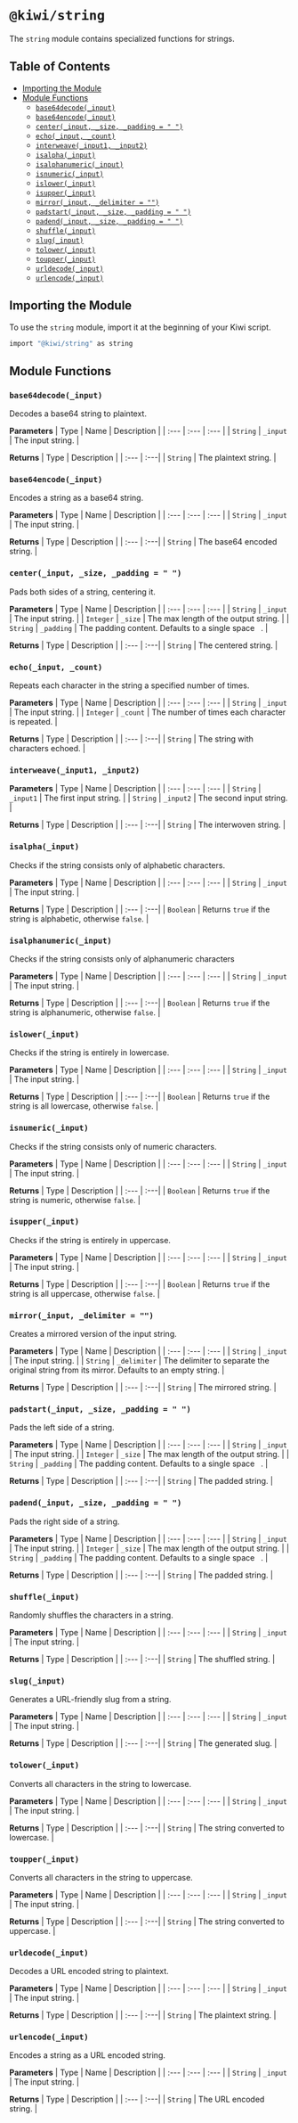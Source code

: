 # `@kiwi/string`

The `string` module contains specialized functions for strings.

## Table of Contents

- [Importing the Module](#importing-the-module)
- [Module Functions](#module-functions)
  - [`base64decode(_input)`](#base64decode_input)
  - [`base64encode(_input)`](#base64encode_input)
  - [`center(_input, _size, _padding = " ")`](#center_input-_size-_padding)
  - [`echo(_input, _count)`](#echo_input-_count)
  - [`interweave(_input1, _input2)`](#interweave_input1-_input2)
  - [`isalpha(_input)`](#isalpha_input)
  - [`isalphanumeric(_input)`](#isalphanumeric_input)
  - [`isnumeric(_input)`](#isnumeric_input)
  - [`islower(_input)`](#islower_input)
  - [`isupper(_input)`](#isupper_input)
  - [`mirror(_input, _delimiter = "")`](#mirror_input-_delimiter)
  - [`padstart(_input, _size, _padding = " ")`](#padstart_input-_size-_padding)
  - [`padend(_input, _size, _padding = " ")`](#padend_input-_size-_padding)
  - [`shuffle(_input)`](#shuffle_input)
  - [`slug(_input)`](#slug_input)
  - [`tolower(_input)`](#tolower_input)
  - [`toupper(_input)`](#toupper_input)
  - [`urldecode(_input)`](#urldecode_input)
  - [`urlencode(_input)`](#urlencode_input)

## Importing the Module

To use the `string` module, import it at the beginning of your Kiwi script.

```ruby
import "@kiwi/string" as string
```

## Module Functions

### `base64decode(_input)`

Decodes a base64 string to plaintext.

**Parameters**
| Type | Name | Description |
| :--- | :--- | :--- |
| `String` | `_input` | The input string. |

**Returns**
| Type | Description |
| :--- | :---|
| `String` | The plaintext string. |

### `base64encode(_input)`

Encodes a string as a base64 string.

**Parameters**
| Type | Name | Description |
| :--- | :--- | :--- |
| `String` | `_input` | The input string. |

**Returns**
| Type | Description |
| :--- | :---|
| `String` | The base64 encoded string. |

### `center(_input, _size, _padding = " ")`

Pads both sides of a string, centering it.

**Parameters**
| Type | Name | Description |
| :--- | :--- | :--- |
| `String` | `_input` | The input string. |
| `Integer` | `_size` | The max length of the output string. |
| `String` | `_padding` | The padding content. Defaults to a single space ` `. |

**Returns**
| Type | Description |
| :--- | :---|
| `String` | The centered string. |

### `echo(_input, _count)`

Repeats each character in the string a specified number of times.

**Parameters**
| Type | Name | Description |
| :--- | :--- | :--- |
| `String` | `_input` | The input string. |
| `Integer` | `_count` | The number of times each character is repeated. |

**Returns**
| Type | Description |
| :--- | :---|
| `String` | The string with characters echoed. |

### `interweave(_input1, _input2)`

**Parameters**
| Type | Name | Description |
| :--- | :--- | :--- |
| `String` | `_input1` | The first input string. |
| `String` | `_input2` | The second input string. |

**Returns**
| Type | Description |
| :--- | :---|
| `String` | The interwoven string. |

### `isalpha(_input)`

Checks if the string consists only of alphabetic characters.

**Parameters**
| Type | Name | Description |
| :--- | :--- | :--- |
| `String` | `_input` | The input string. |

**Returns**
| Type | Description |
| :--- | :---|
| `Boolean` | Returns `true` if the string is alphabetic, otherwise `false`. |

### `isalphanumeric(_input)`

Checks if the string consists only of alphanumeric characters

**Parameters**
| Type | Name | Description |
| :--- | :--- | :--- |
| `String` | `_input` | The input string. |

**Returns**
| Type | Description |
| :--- | :---|
| `Boolean` | Returns `true` if the string is alphanumeric, otherwise `false`. |

### `islower(_input)`

Checks if the string is entirely in lowercase.

**Parameters**
| Type | Name | Description |
| :--- | :--- | :--- |
| `String` | `_input` | The input string. |

**Returns**
| Type | Description |
| :--- | :---|
| `Boolean` | Returns `true` if the string is all lowercase, otherwise `false`. |

### `isnumeric(_input)`

Checks if the string consists only of numeric characters.

**Parameters**
| Type | Name | Description |
| :--- | :--- | :--- |
| `String` | `_input` | The input string. |

**Returns**
| Type | Description |
| :--- | :---|
| `Boolean` | Returns `true` if the string is numeric, otherwise `false`. |

### `isupper(_input)`

Checks if the string is entirely in uppercase.

**Parameters**
| Type | Name | Description |
| :--- | :--- | :--- |
| `String` | `_input` | The input string. |

**Returns**
| Type | Description |
| :--- | :---|
| `Boolean` | Returns `true` if the string is all uppercase, otherwise `false`. |

### `mirror(_input, _delimiter = "")`

Creates a mirrored version of the input string.

**Parameters**
| Type | Name | Description |
| :--- | :--- | :--- |
| `String` | `_input` | The input string. |
| `String` | `_delimiter` | The delimiter to separate the original string from its mirror. Defaults to an empty string. |

**Returns**
| Type | Description |
| :--- | :---|
| `String` | The mirrored string. |

### `padstart(_input, _size, _padding = " ")`

Pads the left side of a string.

**Parameters**
| Type | Name | Description |
| :--- | :--- | :--- |
| `String` | `_input` | The input string. |
| `Integer` | `_size` | The max length of the output string. |
| `String` | `_padding` | The padding content. Defaults to a single space ` `. |

**Returns**
| Type | Description |
| :--- | :---|
| `String` | The padded string. |

### `padend(_input, _size, _padding = " ")`

Pads the right side of a string.

**Parameters**
| Type | Name | Description |
| :--- | :--- | :--- |
| `String` | `_input` | The input string. |
| `Integer` | `_size` | The max length of the output string. |
| `String` | `_padding` | The padding content. Defaults to a single space ` `. |

**Returns**
| Type | Description |
| :--- | :---|
| `String` | The padded string. |

### `shuffle(_input)`

Randomly shuffles the characters in a string.

**Parameters**
| Type | Name | Description |
| :--- | :--- | :--- |
| `String` | `_input` | The input string. |

**Returns**
| Type | Description |
| :--- | :---|
| `String` | The shuffled string. |

### `slug(_input)`

Generates a URL-friendly slug from a string.

**Parameters**
| Type | Name | Description |
| :--- | :--- | :--- |
| `String` | `_input` | The input string. |

**Returns**
| Type | Description |
| :--- | :---|
| `String` | The generated slug. |

### `tolower(_input)`

Converts all characters in the string to lowercase.

**Parameters**
| Type | Name | Description |
| :--- | :--- | :--- |
| `String` | `_input` | The input string. |

**Returns**
| Type | Description |
| :--- | :---|
| `String` | The string converted to lowercase. |

### `toupper(_input)`

Converts all characters in the string to uppercase.

**Parameters**
| Type | Name | Description |
| :--- | :--- | :--- |
| `String` | `_input` | The input string. |

**Returns**
| Type | Description |
| :--- | :---|
| `String` | The string converted to uppercase. |

### `urldecode(_input)`

Decodes a URL encoded string to plaintext.

**Parameters**
| Type | Name | Description |
| :--- | :--- | :--- |
| `String` | `_input` | The input string. |

**Returns**
| Type | Description |
| :--- | :---|
| `String` | The plaintext string. |

### `urlencode(_input)`

Encodes a string as a URL encoded string.

**Parameters**
| Type | Name | Description |
| :--- | :--- | :--- |
| `String` | `_input` | The input string. |

**Returns**
| Type | Description |
| :--- | :---|
| `String` | The URL encoded string. |
